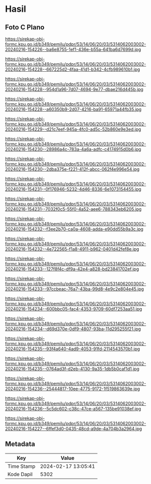 # Hasil

## Foto C Plano

https://sirekap-obj-formc.kpu.go.id/b349/pemilu/pdpr/53/14/06/20/03/5314062003002-20240216-154226--ba6e8755-1ef1-436e-b55a-641ba6d7699d.jpg

https://sirekap-obj-formc.kpu.go.id/b349/pemilu/pdpr/53/14/06/20/03/5314062003002-20240216-154228--667225d2-4faa-41d1-b342-4cfb989610b1.jpg

https://sirekap-obj-formc.kpu.go.id/b349/pemilu/pdpr/53/14/06/20/03/5314062003002-20240216-154228--954d1a96-7d07-4694-9e77-dbae216d445b.jpg

https://sirekap-obj-formc.kpu.go.id/b349/pemilu/pdpr/53/14/06/20/03/5314062003002-20240216-154228--a60350b9-2d07-4216-ba91-65971a44fb35.jpg

https://sirekap-obj-formc.kpu.go.id/b349/pemilu/pdpr/53/14/06/20/03/5314062003002-20240216-154229--d21c7eef-945a-4fc0-ad5c-52b860e9e3ed.jpg

https://sirekap-obj-formc.kpu.go.id/b349/pemilu/pdpr/53/14/06/20/03/5314062003002-20240216-154230--28986a4c-783a-4a6a-adfc-c4174915d0b6.jpg

https://sirekap-obj-formc.kpu.go.id/b349/pemilu/pdpr/53/14/06/20/03/5314062003002-20240216-154230--2dba375e-f221-412f-abcc-062f4e996e54.jpg

https://sirekap-obj-formc.kpu.go.id/b349/pemilu/pdpr/53/14/06/20/03/5314062003002-20240216-154231--0f176946-5232-4d46-8336-6e1073154455.jpg

https://sirekap-obj-formc.kpu.go.id/b349/pemilu/pdpr/53/14/06/20/03/5314062003002-20240216-154231--7032f0c5-55f0-4a52-aee6-788343eb6205.jpg

https://sirekap-obj-formc.kpu.go.id/b349/pemilu/pdpr/53/14/06/20/03/5314062003002-20240216-154232--f3ee2b70-ca0a-4608-adda-e90dd55b9a3c.jpg

https://sirekap-obj-formc.kpu.go.id/b349/pemilu/pdpr/53/14/06/20/03/5314062003002-20240216-154232--4e722565-f1a8-4911-b962-0401d42fef8e.jpg

https://sirekap-obj-formc.kpu.go.id/b349/pemilu/pdpr/53/14/06/20/03/5314062003002-20240216-154233--127f8f4c-df9a-42e4-a828-bd23841702ef.jpg

https://sirekap-obj-formc.kpu.go.id/b349/pemilu/pdpr/53/14/06/20/03/5314062003002-20240216-154233--97ccbeac-76a7-43ba-99d8-4e9c2e804e45.jpg

https://sirekap-obj-formc.kpu.go.id/b349/pemilu/pdpr/53/14/06/20/03/5314062003002-20240216-154234--600bbc05-fac4-4353-9709-60df7253aa51.jpg

https://sirekap-obj-formc.kpu.go.id/b349/pemilu/pdpr/53/14/06/20/03/5314062003002-20240216-154234--d69d370e-0df9-4807-93ba-11d295255f21.jpg

https://sirekap-obj-formc.kpu.go.id/b349/pemilu/pdpr/53/14/06/20/03/5314062003002-20240216-154235--93f4a640-4ad9-4053-91fd-2114543570b1.jpg

https://sirekap-obj-formc.kpu.go.id/b349/pemilu/pdpr/53/14/06/20/03/5314062003002-20240216-154235--0764ad3f-d2eb-4130-9a35-1db5b0caf1d1.jpg

https://sirekap-obj-formc.kpu.go.id/b349/pemilu/pdpr/53/14/06/20/03/5314062003002-20240216-154236--25444817-10ee-4775-9172-1f519863639e.jpg

https://sirekap-obj-formc.kpu.go.id/b349/pemilu/pdpr/53/14/06/20/03/5314062003002-20240216-154236--5c5dc602-c38c-47ce-a567-135be91038ef.jpg

https://sirekap-obj-formc.kpu.go.id/b349/pemilu/pdpr/53/14/06/20/03/5314062003002-20240216-154227--6ffef3d0-0435-48cd-a9de-4a704b3a2964.jpg


## Metadata

| Key        | Value               |
| ---------- | ------------------- |
| Time Stamp | 2024-02-17 13:05:41 |
| Kode Dapil | 5302                |



